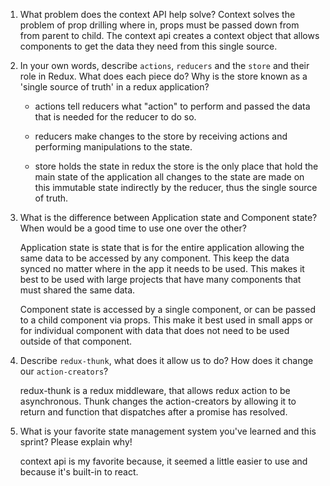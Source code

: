 1. What problem does the context API help solve?
   Context solves the problem of prop drilling where in, props must be passed down from from parent to child. The context api creates a context object that allows components to get the data they need from this single source.

2. In your own words, describe `actions`, `reducers` and the `store` and their role in Redux. What does each piece do? Why is the store known as a 'single source of truth' in a redux application?

   - actions tell reducers what "action" to perform and passed the data that is needed for the reducer to do so.

   - reducers make changes to the store by receiving actions and performing manipulations to the state.

   - store holds the state in redux the store is the only place that hold the main state of the application all changes to the state are made on this immutable state indirectly by the reducer, thus the single source of truth.


3. What is the difference between Application state and Component state? When would be a good time to use one over the other?

    Application state is state that is for the entire application allowing the same data to be accessed by any component. This keep the data synced no matter where in the app it needs to be used. This makes it best to be used with large projects that have many components that must shared the same data.

    Component state is accessed by a single component, or can be passed to a child component via props. This make it best used in small apps or for individual component with data that does not need to be used outside of that component.




4. Describe `redux-thunk`, what does it allow us to do? How does it change our `action-creators`?

    redux-thunk is a redux middleware, that allows redux action to be asynchronous. Thunk changes the action-creators by allowing it to return and function that dispatches after a promise has resolved.


5. What is your favorite state management system you've learned and this sprint? Please explain why!

    context api is my favorite because, it seemed a little easier to use and because it's built-in to react.
